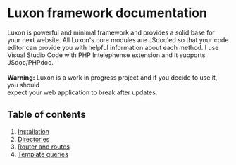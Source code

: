 # Luxon framework documentation
Luxon is powerful and minimal framework and provides a solid base for your next website. All Luxon's core modules are JSdoc'ed so that your code editor can provide you with helpful information about each method. I use Visual Studio Code with PHP Intelephense extension and it supports JSdoc/PHPdoc.\
\
**Warning:** Luxon is a work in progress project and if you decide to use it, you should\
expect your web application to break after updates.

## Table of contents
1. [Installation](docs/1-installation.md)
2. [Directories](docs/2-directories.md)
3. [Router and routes](docs/3-router-and-routes.md)
4. [Template queries](docs/4-template-queries.md)


